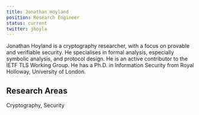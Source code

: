 ```yaml
---
title: Jonathan Hoyland
position: Research Engineer
status: current
twitter: jhoyla
---
```

Jonathan Hoyland is a cryptography researcher, with a focus on provable and verifiable security. He specialises in formal analysis, especially symbolic analysis, and protocol design. He is an active contributor to the IETF TLS Working Group. He has a Ph.D. in Information Security from Royal Holloway, University of London. 

## Research Areas 
Cryptography, Security


